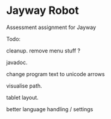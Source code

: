 Jayway Robot
============

Assessment assignment for Jayway

Todo:


cleanup. remove menu stuff ?

javadoc.

change program text to unicode arrows

visualise path.

tablet layout.

better language handling / settings